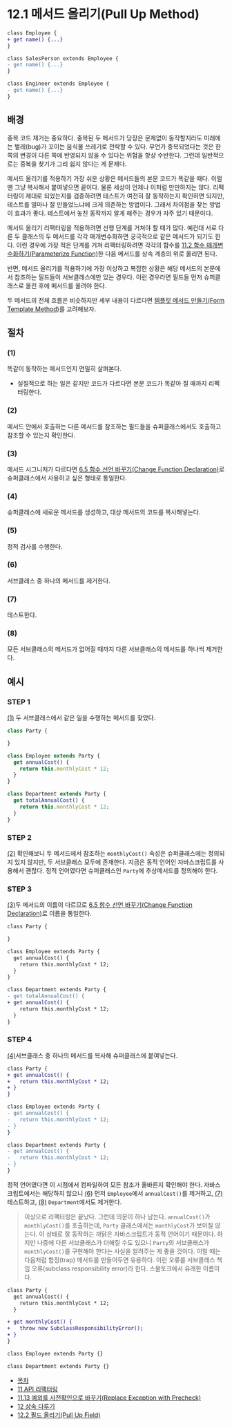 # 12.1 메서드 올리기(Pull Up Method)
``` diff
class Employee {
+ get name() {...}
}

class SalesPerson extends Employee {
- get name() {...}
}

class Engineer extends Employee {
- get name() {...}
}
```

## 배경
중복 코드 제거는 중요하다. 중복된 두 메서드가 당장은 문제없이 동작할지라도 미래에는 벌레(bug)가 꼬이는 음식물 쓰레기로 전락할 수 있다. 무언가 중복되었다는 것은 한쪽의 변경이 다른 쪽에 반영되지 않을 수 있다는 위험을 항상 수반한다. 그런데 일반적으로는 중복을 찾기가 그리 쉽지 않다는 게 문제다.

메서드 올리기를 적용하기 가장 쉬운 상황은 메서드들의 본문 코드가 똑같을 때다. 이럴 땐 그냥 복사해서 붙여넣으면 끝이다. 물론 세상이 언제나 이처럼 만만하지는 않다. 리팩터링이 제대로 되었는지를 검증하려면 테스트가 여전히 잘 동작하는지 확인하면 되지만, 테스트를 얼마나 잘 만들었느냐에 크게 의존하는 방법이다. 그래서 차이점을 찾는 방법이 효과가 좋다. 테스트에서 놓친 동작까지 알게 해주는 경우가 자주 있기 때문이다.

메서드 올리기 리팩터링을 적용하려면 선행 단계를 거쳐야 할 때가 많다. 예컨대 서로 다른 두 클래스의 두 메서드를 각각 매개변수화하면 궁극적으로 같은 메서드가 되기도 한다. 이런 경우에 가장 적은 단계를 거쳐 리팩터링하려면 각각의 함수를 [11.2 함수 매개변수화하기(Parameterize Function)](https://github.com/wonder13662/refactoring-v2/blob/writing/chapter11/11-2.md)한 다음 메서드를 상속 계층의 위로 올리면 된다.

반면, 메서드 올리기를 적용하기에 가장 이상하고 복잡한 상황은 해당 메서드의 본문에서 참조하는 필드들이 서브클래스에만 있는 경우다. 이런 경우라면 필드들 먼저 슈퍼클래스로 올린 후에 메서드를 올려야 한다.

두 메서드의 전체 흐름은 비슷하지만 세부 내용이 다르다면 [템플릿 메서드 만들기(Form Template Method)](https://refactoring.com/catalog/formTemplateMethod.html)를 고려해보자.

## 절차
### (1)
똑같이 동작하는 메서드인지 면밀히 살펴본다.
- 실질적으로 하는 일은 같지만 코드가 다르다면 본문 코드가 똑같아 질 때까지 리팩터링한다.
### (2)
메서드 안에서 호출하는 다른 메서드를 참조하는 필드들을 슈퍼클래스에서도 호출하고 참조할 수 있는지 확인한다.
### (3)
메서드 시그니처가 다르다면 [6.5 함수 선언 바꾸기(Change Function Declaration)](https://github.com/wonder13662/refactoring-v2/blob/writing/chapter06/6-5.md)로 슈퍼클래스에서 사용하고 싶은 형태로 통일한다. 
### (4)
슈퍼클래스에 새로운 메서드를 생성하고, 대상 메서드의 코드를 복사해넣는다.
### (5)
정적 검사를 수행한다.
### (6)
서브클래스 중 하나의 메서드를 제거한다.
### (7)
테스트한다.
### (8)
모든 서브클래스의 메서드가 없어질 때까지 다른 서브클래스의 메서드를 하나씩 제거한다.
## 예시
### STEP 1
[(1)](https://github.com/wonder13662/refactoring-v2/blob/writing/chapter12/12-1.md#1) 두 서브클래스에서 같은 일을 수행하는 메서드를 찾았다.
```javascript
class Party {

}

class Employee extends Party {
  get annualCost() {
    return this.monthlyCost * 12;
  }
}

class Department extends Party {
  get totalAnnualCost() {
    return this.monthlyCost * 12;
  }
}
```
### STEP 2
[(2)](https://github.com/wonder13662/refactoring-v2/blob/writing/chapter12/12-1.md#2) 확인해보니 두 메서드에서 참조하는 `monthlyCost()` 속성은 슈퍼클래스에는 정의되지 있지 않지만, 두 서브클래스 모두에 존재한다. 지금은 동적 언어인 자바스크립트를 사용해서 괜찮다. 정적 언어였다면 슈퍼클래스인 `Party`에 추상메서드를 정의해야 한다.
### STEP 3
[(3)](https://github.com/wonder13662/refactoring-v2/blob/writing/chapter12/12-1.md#3)두 메서드의 이름이 다르므로 [6.5 함수 선언 바꾸기(Change Function Declaration)](https://github.com/wonder13662/refactoring-v2/blob/writing/chapter06/6-5.md)로 이름을 통일한다.
```diff
class Party {

}

class Employee extends Party {
  get annualCost() {
    return this.monthlyCost * 12;
  }
}

class Department extends Party {
- get totalAnnualCost() {
+ get annualCost() {
    return this.monthlyCost * 12;
  }
}
```
### STEP 4
[(4)](https://github.com/wonder13662/refactoring-v2/blob/writing/chapter12/12-1.md#4)서브클래스 중 하나의 메서드를 복사해 슈퍼클래스에 붙여넣는다.
```diff
class Party {
+ get annualCost() {
+   return this.monthlyCost * 12;
+ }
}

class Employee extends Party {
- get annualCost() {
-   return this.monthlyCost * 12;
- }
}

class Department extends Party {
- get annualCost() {
-   return this.monthlyCost * 12;
- }
}
```
정적 언어였다면 이 시점에서 컴파일하여 모든 참조가 올바른지 확인해야 한다. 자바스크립트에서는 해당하지 않으니 [(6)](https://github.com/wonder13662/refactoring-v2/blob/writing/chapter12/12-1.md#6) 먼저 `Employee`에서 `annualCost()`를 제거하고, [(7)](https://github.com/wonder13662/refactoring-v2/blob/writing/chapter12/12-1.md#7) 테스트하고, [(8)](https://github.com/wonder13662/refactoring-v2/blob/writing/chapter12/12-1.md#8) `Department`에서도 제거한다.

> 이상으로 리팩터링은 끝났다. 그런데 의문이 하나 남는다. `annualCost()`가 `monthlyCost()`를 호출하는데, `Party` 클래스에서는 `monthlyCost`가 보이질 않는다. 이 상태로 잘 동작하는 까닭은 자바스크립트가 동적 언어이기 때문이다. 하지만 나중에 다른 서브클래스가 더해질 수도 있으니 `Party`의 서브클래스가 `monthlyCost()`를 구현해야 한다는 사실을 알려주는 게 좋을 것이다. 이럴 때는 다음처럼 함정(trap) 메서드를 만들어두면 유용하다. 이런 오류를 서브클래스 책임 오류(subclass responsibility error)라 한다. 스몰토크에서 유래한 이름이다.
```diff
class Party {
  get annualCost() {
    return this.monthlyCost * 12;
  }

+ get monthlyCost() {
+   throw new SubclassResponsibilityError();
+ }  
}

class Employee extends Party {}

class Department extends Party {}
```

- [목차](https://github.com/wonder13662/refactoring-v2/blob/writing/README.md)
- [11 API 리팩터링](https://github.com/wonder13662/refactoring-v2/blob/writing/chapter11)
- [11.13 예외를 사전확인으로 바꾸기(Replace Exception with Precheck)](https://github.com/wonder13662/refactoring-v2/blob/writing/chapter11/11-13.md)
- [12 상속 다루기](https://github.com/wonder13662/refactoring-v2/blob/writing/chapter12)
- [12.2 필드 올리기(Pull Up Field)](https://github.com/wonder13662/refactoring-v2/blob/writing/chapter12/12-2.md)
